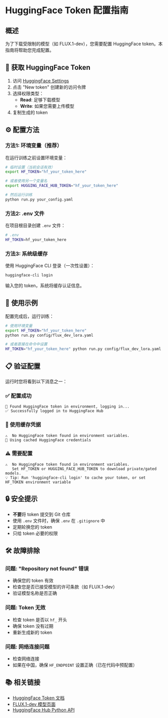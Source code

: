 # HuggingFace Token 配置指南

## 概述

为了下载受限制的模型（如 FLUX.1-dev），您需要配置 HuggingFace token。本指南将帮助您完成配置。

## 🔑 获取 HuggingFace Token

1. 访问 [HuggingFace Settings](https://huggingface.co/settings/tokens)
2. 点击 "New token" 创建新的访问令牌
3. 选择权限类型：
   - **Read**: 足够下载模型
   - **Write**: 如果您需要上传模型
4. 复制生成的 token

## ⚙️ 配置方法

### 方法1: 环境变量（推荐）

在运行训练之前设置环境变量：

```bash
# 临时设置（当前会话有效）
export HF_TOKEN="hf_your_token_here"

# 或者使用另一个变量名
export HUGGING_FACE_HUB_TOKEN="hf_your_token_here"

# 然后运行训练
python run.py your_config.yaml
```

### 方法2: .env 文件

在项目根目录创建 `.env` 文件：

```bash
# .env
HF_TOKEN=hf_your_token_here
```

### 方法3: 系统级缓存

使用 HuggingFace CLI 登录（一次性设置）：

```bash
huggingface-cli login
```

输入您的 token，系统将缓存认证信息。

## 🚀 使用示例

配置完成后，运行训练：

```bash
# 使用环境变量
export HF_TOKEN="hf_your_token_here"
python run.py config/flux_dev_lora.yaml

# 或者直接在命令中设置
HF_TOKEN="hf_your_token_here" python run.py config/flux_dev_lora.yaml
```

## 📋 验证配置

运行时您将看到以下消息之一：

### ✅ 配置成功
```
🤗 Found HuggingFace token in environment, logging in...
✅ Successfully logged in to HuggingFace Hub
```

### 🔑 使用缓存凭据
```
⚠️  No HuggingFace token found in environment variables.
🔑 Using cached HuggingFace credentials
```

### ⚠️ 需要配置
```
⚠️  No HuggingFace token found in environment variables.
   Set HF_TOKEN or HUGGING_FACE_HUB_TOKEN to download private/gated models.
💡 Tip: Run 'huggingface-cli login' to cache your token, or set HF_TOKEN environment variable
```

## 🔒 安全提示

- **不要**将 token 提交到 Git 仓库
- 使用 `.env` 文件时，确保 `.env` 在 `.gitignore` 中
- 定期轮换您的 token
- 只给 token 必要的权限

## 🛠️ 故障排除

### 问题: "Repository not found" 错误
- 确保您的 token 有效
- 检查您是否已接受模型的许可条款（如 FLUX.1-dev）
- 验证模型名称是否正确

### 问题: Token 无效
- 检查 token 是否以 `hf_` 开头
- 确保 token 没有过期
- 重新生成新的 token

### 问题: 网络连接问题
- 检查网络连接
- 如果在中国，确保 `HF_ENDPOINT` 设置正确（已在代码中预配置）

## 📚 相关链接

- [HuggingFace Token 文档](https://huggingface.co/docs/hub/security-tokens)
- [FLUX.1-dev 模型页面](https://huggingface.co/black-forest-labs/FLUX.1-dev)
- [HuggingFace Hub Python API](https://huggingface.co/docs/huggingface_hub/index)